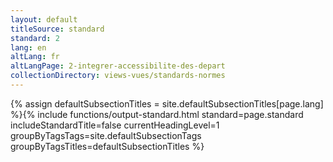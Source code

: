 ```yaml
---
layout: default
titleSource: standard
standard: 2
lang: en
altLang: fr
altLangPage: 2-integrer-accessibilite-des-depart
collectionDirectory: views-vues/standards-normes
---
```

{% assign defaultSubsectionTitles = site.defaultSubsectionTitles[page.lang] %}{% 
include functions/output-standard.html standard=page.standard includeStandardTitle=false currentHeadingLevel=1 groupByTagsTags=site.defaultSubsectionTags groupByTagsTitles=defaultSubsectionTitles %}
